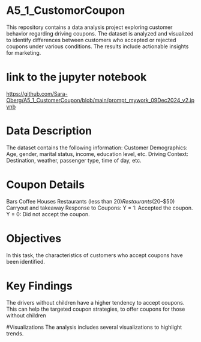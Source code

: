 # A5_1_CustomorCoupon
This repository contains a data analysis project exploring customer behavior regarding driving coupons. The dataset is analyzed and visualized to identify differences between customers who accepted or rejected coupons under various conditions. The results include actionable insights for marketing.

# link to the jupyter notebook
https://github.com/Sara-Oberg/A5_1_CustomerCoupon/blob/main/prompt_mywork_09Dec2024_v2.ipynb

# Data Description
The dataset contains the following information:
Customer Demographics: Age, gender, marital status, income, education level, etc.
Driving Context: Destination, weather, passenger type, time of day, etc.

# Coupon Details 
Bars
Coffee Houses
Restaurants (less than $20)
Restaurants ($20–$50)
Carryout and takeaway
Response to Coupons:
Y = 1: Accepted the coupon.
Y = 0: Did not accept the coupon.

# Objectives
In this task, the characteristics of customers who accept coupons have been identified.

# Key Findings
The drivers without children have a higher tendency to accept coupons.
This can help the targeted coupon strategies, to offer coupons for those without children

#Visualizations
The analysis includes several visualizations to highlight trends.
